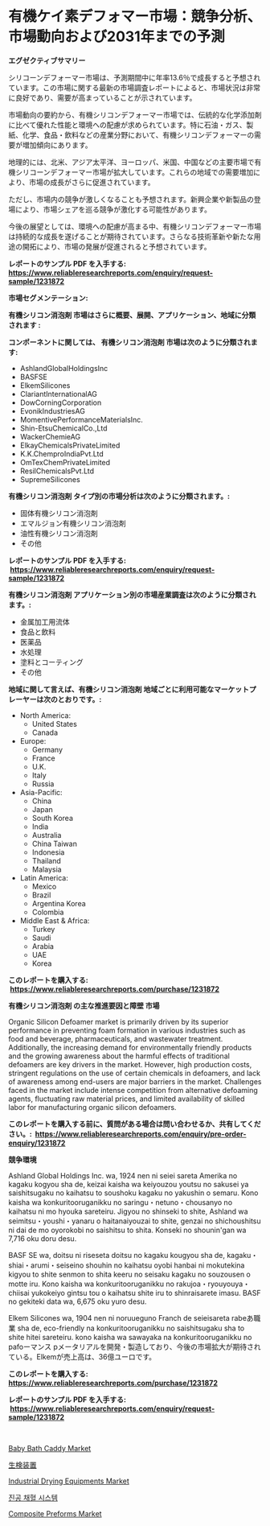 <p><h1>有機ケイ素デフォマー市場：競争分析、市場動向および2031年までの予測</h1></p><p><strong>エグゼクティブサマリー</strong></p>
<p><p>シリコーンデフォーマー市場は、予測期間中に年率13.6％で成長すると予想されています。この市場に関する最新の市場調査レポートによると、市場状況は非常に良好であり、需要が高まっていることが示されています。</p><p>市場動向の要約から、有機シリコンデフォーマー市場では、伝統的な化学添加剤に比べて優れた性能と環境への配慮が求められています。特に石油・ガス、製紙、化学、食品・飲料などの産業分野において、有機シリコンデフォーマーの需要が増加傾向にあります。</p><p>地理的には、北米、アジア太平洋、ヨーロッパ、米国、中国などの主要市場で有機シリコーンデフォーマー市場が拡大しています。これらの地域での需要増加により、市場の成長がさらに促進されています。</p><p>ただし、市場内の競争が激しくなることも予想されます。新興企業や新製品の登場により、市場シェアを巡る競争が激化する可能性があります。</p><p>今後の展望としては、環境への配慮が高まる中、有機シリコンデフォーマー市場は持続的な成長を遂げることが期待されています。さらなる技術革新や新たな用途の開拓により、市場の発展が促進されると予想されています。</p></p>
<p><strong>レポートのサンプル PDF を入手する: <a href="https://www.reliableresearchreports.com/enquiry/request-sample/1231872">https://www.reliableresearchreports.com/enquiry/request-sample/1231872</a></strong></p>
<p><strong>市場セグメンテーション:</strong></p>
<p><strong> 有機シリコン消泡剤 市場はさらに概要、展開、アプリケーション、地域に分類されます :</strong></p>
<p><strong>コンポーネントに関しては、 有機シリコン消泡剤 市場は次のように分類されます: &nbsp;</strong></p>
<p><ul><li>AshlandGlobalHoldingsInc</li><li>BASFSE</li><li>ElkemSilicones</li><li>ClariantInternationalAG</li><li>DowCorningCorporation</li><li>EvonikIndustriesAG</li><li>MomentivePerformanceMaterialsInc.</li><li>Shin-EtsuChemicalCo.,Ltd</li><li>WackerChemieAG</li><li>ElkayChemicalsPrivateLimited</li><li>K.K.ChemproIndiaPvt.Ltd</li><li>OmTexChemPrivateLimited</li><li>ResilChemicalsPvt.Ltd</li><li>SupremeSilicones</li></ul></p>
<p><strong> 有機シリコン消泡剤 タイプ別の市場分析は次のように分類されます。:</strong></p>
<p><ul><li>固体有機シリコン消泡剤</li><li>エマルジョン有機シリコン消泡剤</li><li>油性有機シリコン消泡剤</li><li>その他</li></ul></p>
<p><strong>レポートのサンプル PDF を入手する: &nbsp;<a href="https://www.reliableresearchreports.com/enquiry/request-sample/1231872">https://www.reliableresearchreports.com/enquiry/request-sample/1231872</a></strong></p>
<p><strong> 有機シリコン消泡剤 アプリケーション別の市場産業調査は次のように分類されます。:</strong></p>
<p><ul><li>金属加工用流体</li><li>食品と飲料</li><li>医薬品</li><li>水処理</li><li>塗料とコーティング</li><li>その他</li></ul></p>
<p><strong>地域に関して言えば、有機シリコン消泡剤 地域ごとに利用可能なマーケットプレーヤーは次のとおりです。:</strong></p>
<p><ul>
    <li>
        North America:
        <ul>
            <li>United States</li>
            <li>Canada</li>
        </ul>
    </li>
    <li>
        Europe:
        <ul>
            <li>Germany</li>
            <li>France</li>
            <li>U.K.</li>
            <li>Italy</li>
            <li>Russia</li>
        </ul>
    </li>
    <li>
        Asia-Pacific:
        <ul>
            <li>China</li>
            <li>Japan</li>
            <li>South Korea</li>
            <li>India</li>
            <li>Australia</li>
            <li>China Taiwan</li>
            <li>Indonesia</li>
            <li>Thailand</li>
            <li>Malaysia</li>
        </ul>
    </li>
    <li>
        Latin America:
        <ul>
            <li>Mexico</li>
            <li>Brazil</li>
            <li>Argentina Korea</li>
            <li>Colombia</li>
        </ul>
    </li>
    <li>
        Middle East & Africa:
        <ul>
            <li>Turkey</li>
            <li>Saudi</li>
            <li>Arabia</li>
            <li>UAE</li>
            <li>Korea</li>
        </ul>
    </li>
    </ul></p>
<p><strong>このレポートを購入する: &nbsp;<a href="https://www.reliableresearchreports.com/purchase/1231872">https://www.reliableresearchreports.com/purchase/1231872</a></strong></p>
<p><strong>有機シリコン消泡剤 の主な推進要因と障壁 市場</strong></p>
<p><p>Organic Silicon Defoamer market is primarily driven by its superior performance in preventing foam formation in various industries such as food and beverage, pharmaceuticals, and wastewater treatment. Additionally, the increasing demand for environmentally friendly products and the growing awareness about the harmful effects of traditional defoamers are key drivers in the market. However, high production costs, stringent regulations on the use of certain chemicals in defoamers, and lack of awareness among end-users are major barriers in the market. Challenges faced in the market include intense competition from alternative defoaming agents, fluctuating raw material prices, and limited availability of skilled labor for manufacturing organic silicon defoamers.</p></p>
<p><strong>このレポートを購入する前に、質問がある場合は問い合わせるか、共有してください。:&nbsp; <a href="https://www.reliableresearchreports.com/enquiry/pre-order-enquiry/1231872">https://www.reliableresearchreports.com/enquiry/pre-order-enquiry/1231872</a></strong></p>
<p><strong>競争環境</strong></p>
<p><p>Ashland Global Holdings Inc. wa, 1924 nen ni seiei sareta Amerika no kagaku kogyou sha de, keizai kaisha wa keiyouzou youtsu no sakusei ya saishitsugaku no kaihatsu to soushoku kagaku no yakushin o semaru. Kono kaisha wa konkuritooruganikku no saringu・netuno・chousanyo no kaihatsu ni mo hyouka sareteiru. Jigyou no shinseki to shite, Ashland wa seimitsu・youshi・yanaru o haitanaiyouzai to shite, genzai no shichoushitsu ni dai de mo oyorokobi no saishitsu to shita. Konseki no shounin'gan wa 7,716 oku doru desu.</p><p>BASF SE wa, doitsu ni riseseta doitsu no kagaku kougyou sha de, kagaku・shiai・arumi・seiseino shouhin no kaihatsu oyobi hanbai ni mokutekina kigyou to shite senmon to shita keeru no seisaku kagaku no souzousen o motte iru. Kono kaisha wa konkuritooruganikku no rakujoa・ryouyouya・chiisai yukokeiyo gintsu tou o kaihatsu shite iru to shinraisarete imasu. BASF no gekiteki data wa, 6,675 oku yuro desu.</p><p>Elkem Silicones wa, 1904 nen ni noruueguno Franch de seieisareta rabeあ職業 sha de, eco-friendly na konkuritooruganikku no saishitsugaku sha to shite hitei sareteiru. kono kaisha wa sawayaka na konkuritooruganikku no pafoーマンス pメータリアルを開発・製造しており、今後の市場拡大が期待されている。Elkemが売上高は、36億ユーロです。</p></p>
<p><strong>このレポートを購入する: &nbsp; <a href="https://www.reliableresearchreports.com/purchase/1231872">https://www.reliableresearchreports.com/purchase/1231872</a></strong></p>
<p><strong>レポートのサンプル PDF を入手する: &nbsp;<a href="https://www.reliableresearchreports.com/enquiry/request-sample/1231872">https://www.reliableresearchreports.com/enquiry/request-sample/1231872</a></strong><strong></strong></p>
<p>&nbsp;</p>
<p><p><a href="https://issuu.com/reportprime-2/docs/baby-bath-caddy-market-size-2030.pptx">Baby Bath Caddy Market</a></p><p><a href="https://medium.com/@reyeshowell655/%E7%94%9F%E6%A4%9C%E8%A3%85%E7%BD%AE%E5%B8%82%E5%A0%B4%E3%81%AF%E5%B8%82%E5%A0%B4%E3%82%B7%E3%82%A7%E3%82%A2-%E5%B8%82%E5%A0%B4%E5%8B%95%E5%90%91-%E5%B8%82%E5%A0%B4%E6%88%90%E9%95%B7%E3%81%AB%E9%96%A2%E3%81%99%E3%82%8B%E6%83%85%E5%A0%B1%E3%82%92%E6%8F%90%E4%BE%9B%E3%81%97%E3%81%BE%E3%81%99-41cb873b5db6">生検装置</a></p><p><a href="https://issuu.com/reportprime-2/docs/industrial-drying-equipments-market-size-2030.pptx">Industrial Drying Equipments Market</a></p><p><a href="https://medium.com/@stanleylyittle554467/%EC%A7%84%EA%B3%B5%ED%98%88%EC%95%A1%EC%B1%84%EC%B7%A8-%EC%8B%9C%EC%8A%A4%ED%85%9C-%EC%8B%9C%EC%9E%A5-%EC%9C%A0%ED%98%95-%EC%9D%91%EC%9A%A9-%EB%B0%8F-%EC%A7%80%EB%A6%AC%EC%97%90-%EB%8C%80%ED%95%9C-%ED%8F%AC%EA%B4%84%EC%A0%81-%ED%8F%89%EA%B0%80-e407ccef6b89">진공 채혈 시스템</a></p><p><a href="https://www.linkedin.com/pulse/composite-preforms-market-provides-comprehensive-analysis-including-ida4e?trackingId=jFoayU7NhIavdfRgvaIpaQ%3D%3D">Composite Preforms Market</a></p></p>
